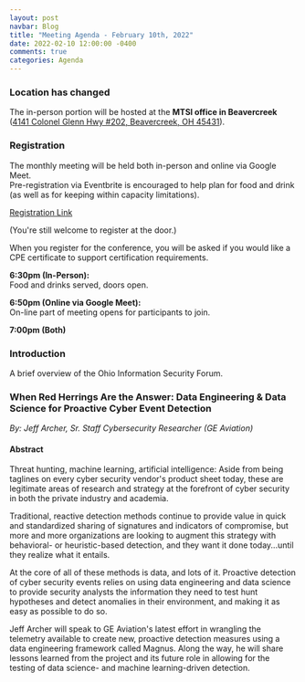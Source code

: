 ```yaml
---
layout: post
navbar: Blog
title: "Meeting Agenda - February 10th, 2022"
date: 2022-02-10 12:00:00 -0400
comments: true
categories: Agenda
---
```


### Location has changed
The in-person portion will be hosted at the **MTSI office in Beavercreek** ([4141 Colonel Glenn Hwy #202, Beavercreek, OH 45431](https://www.google.com/maps/place/4141+Colonel+Glenn+Hwy+%23+115,+Beavercreek,+OH+45431/)).


### Registration  
The monthly meeting will be held both in-person and online via Google Meet.  
Pre-registration via Eventbrite is encouraged to help plan for food and drink (as well as for keeping within capacity limitations).  

[Registration Link](https://www.eventbrite.com/e/259070876967)  

(You're still welcome to register at the door.)

When you register for the conference, you will be asked if you would like a CPE certificate to support certification requirements.  

**6:30pm (In-Person):**  
Food and drinks served, doors open.  

**6:50pm (Online via Google Meet):**  
On-line part of meeting opens for participants to join.  

**7:00pm (Both)**  

### Introduction

A brief overview of the Ohio Information Security Forum.

### **When Red Herrings Are the Answer: Data Engineering & Data Science for Proactive Cyber Event Detection**
_By: Jeff Archer, Sr. Staff Cybersecurity Researcher (GE Aviation)_

#### Abstract

Threat hunting, machine learning, artificial intelligence: Aside from being taglines on every cyber security vendor's product sheet today, these are legitimate areas of research and strategy at the forefront of cyber security in both the private industry and academia.

Traditional, reactive detection methods continue to provide value in quick and standardized sharing of signatures and indicators of compromise, but more and more organizations are looking to augment this strategy with behavioral- or heuristic-based detection, and they want it done today...until they realize what it entails.

At the core of all of these methods is data, and lots of it. Proactive detection of cyber security events relies on using data engineering and data science to provide security analysts the information they need to test hunt hypotheses and detect anomalies in their environment, and making it as easy as possible to do so.

Jeff Archer will speak to GE Aviation's latest effort in wrangling the telemetry available to create new, proactive detection measures using a data engineering framework called Magnus. Along the way, he will share lessons learned from the project and its future role in allowing for the testing of data science- and machine learning-driven detection.


